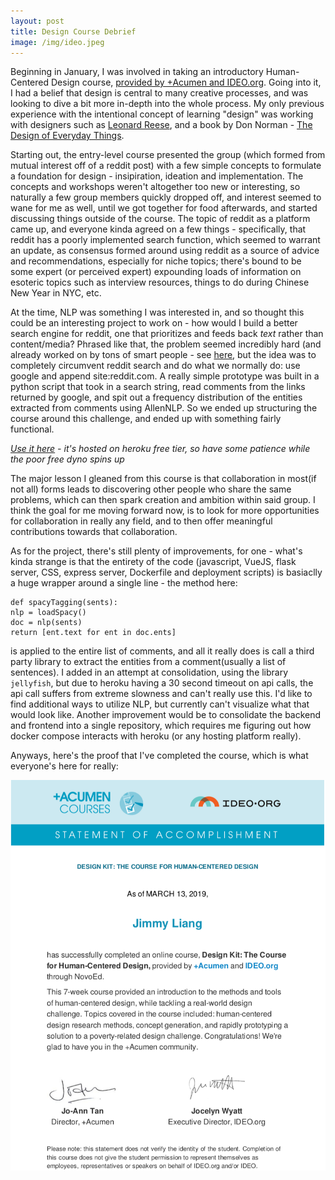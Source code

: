 ```yaml
---
layout: post
title: Design Course Debrief
image: /img/ideo.jpeg
---
```


Beginning in January, I was involved in taking an introductory Human-Centered Design course, [provided by +Acumen and IDEO.org](https://www.plusacumen.org/courses/introduction-human-centered-design). Going into it, I had a belief that design is central to many creative processes, and was looking to dive a bit more in-depth into the whole process. My only previous experience with the intentional concept of learning "design" was working with designers such as [Leonard Reese](https://medium.com/@LeonardReese100), and a book by Don Norman - [The Design of Everyday Things](https://www.goodreads.com/book/show/840.The_Design_of_Everyday_Things). 


Starting out, the entry-level course presented the group (which formed from mutual interest off of a reddit post) with a few simple concepts to formulate a foundation for design - insipiration, ideation and implementation. The concepts and workshops weren't altogether too new or interesting, so naturally a few group members quickly dropped off, and interest seemed to wane for me as well, until we got together for food afterwards, and started discussing things outside of the course. The topic of reddit as a platform came up, and everyone kinda agreed on a few things - specifically, that reddit has a poorly implemented search function, which seemed to warrant an update, as consensus formed around using reddit as a source of advice and recommendations, especially for niche topics; there's bound to be some expert (or perceived expert) expounding loads of information on esoteric topics such as interview resources, things to do during Chinese New Year in NYC, etc. 


At the time, NLP was something I was interested in, and so thought this could be an interesting project to work on - how would I build a better search engine for reddit, one that prioritizes and feeds back *text* rather than content/media? Phrased like that, the problem seemed incredibly hard (and already worked on by tons of smart people - see [here](https://redditblog.com/2017/09/07/the-search-for-better-search-at-reddit/), but the idea was to completely circumvent reddit search and do what we normally do: use google and append site:reddit.com. A really simple prototype was built in a python script that took in a search string, read comments from the links returned by google, and spit out a frequency distribution of the entities extracted from comments using AllenNLP. So we ended up structuring the course around this challenge, and ended up with something fairly functional.


*[Use it here](https://redrec.herokuapp.com) - it's hosted on heroku free tier, so have some patience while the poor free dyno spins up*


The major lesson I gleaned from this course is that collaboration in most(if not all) forms leads to discovering other people who share the same problems, which can then spark creation and ambition within said group. I think the goal for me moving forward now, is to look for more opportunities for collaboration in really any field, and to then offer meaningful contributions towards that collaboration. 


As for the project, there's still plenty of improvements, for one - what's kinda strange is that the entirety of the code (javascript, VueJS, flask server, CSS, express server, Dockerfile and deployment scripts) is basiaclly a huge wrapper around a single line - the method here:

    def spacyTagging(sents):
    nlp = loadSpacy() 
    doc = nlp(sents)
    return [ent.text for ent in doc.ents]


is applied to the entire list of comments, and all it really does is call a third party library to extract the entities from a comment(usually a list of sentences). I added in an attempt at consolidation, using the library `jellyfish`, but due to heroku having a 30 second timeout on api calls, the api call suffers from extreme slowness and can't really use this. I'd like to find additional ways to utilize NLP, but currently can't visualize what that would look like. Another improvement would be to consolidate the backend and frontend into a single repository, which requires me figuring out how docker compose interacts with heroku (or any hosting platform really). 

Anyways, here's the proof that I've completed the course, which is what everyone's here for really:

![Worth about as much as my degree, really](/img/cert.png)



